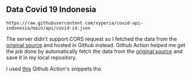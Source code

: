 ## Data Covid 19 Indonesia

```https://raw.githubusercontent.com/xyperia/covid-api-indonesia/main/api/covid-id.json```

The server didn't support CORS request so I fetched the data from the [original source](https://data.covid19.go.id/public/api/update.json)
and hosted in Github instead. Github Action helped me get the job done by automatically fetch the data from the [original source](https://data.covid19.go.id/public/api/update.json)
and save it in my local repository.

I used [this](https://github.com/marketplace/actions/fetch-data-to-file) Github Action's snippets tho
